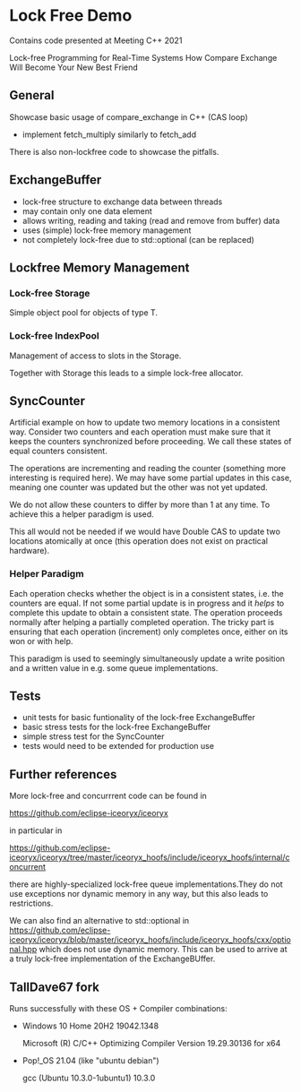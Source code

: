 # Lock Free Demo

Contains code presented at Meeting C++ 2021

Lock-free Programming for Real-Time Systems
How Compare Exchange Will Become Your New Best Friend

## General

Showcase basic usage of compare_exchange in C++ (CAS loop)

- implement fetch_multiply similarly to fetch_add

There is also non-lockfree code to showcase the pitfalls.

## ExchangeBuffer

- lock-free structure to exchange data between threads
- may contain only one data element
- allows writing, reading and taking (read and remove from buffer) data
- uses (simple) lock-free memory management
- not  completely lock-free due to std::optional (can be replaced)

## Lockfree Memory Management
### Lock-free Storage
Simple object pool for objects of type T.

### Lock-free IndexPool
Management of access to slots in the Storage.

Together with Storage this leads to a simple lock-free allocator.

## SyncCounter

Artificial example on  how to update two memory locations in a consistent way.
Consider two counters and each operation must make sure that it keeps the counters synchronized before proceeding.
We call these states of equal counters consistent.

The operations are incrementing and reading the counter (something more interesting is required here).
We may have some partial updates in this case, meaning one counter was updated but the other was not yet updated.

We do not allow these counters to differ by more than 1 at any time. To achieve this a helper paradigm is used.

This all would not be needed if we would have Double CAS to update two locations atomically at once (this operation does not exist on practical hardware).

### Helper Paradigm

Each operation checks whether the object is in a consistent states, i.e. the counters are equal.
If not some partial update is in progress and it *helps* to complete
this update to obtain a consistent state. The operation proceeds normally after helping a partially completed operation.
The tricky part is ensuring that each operation (increment) only completes once, either on its won or with help.

This paradigm is used to seemingly simultaneously update a write position and a written value in e.g. some queue implementations.

## Tests

- unit tests for basic funtionality of the lock-free ExchangeBuffer
- basic stress tests for the lock-free ExchangeBuffer
- simple stress test for the SyncCounter
- tests would need to be extended for production use

## Further references

More lock-free and concurrrent code can be found in

https://github.com/eclipse-iceoryx/iceoryx

in particular in

https://github.com/eclipse-iceoryx/iceoryx/tree/master/iceoryx_hoofs/include/iceoryx_hoofs/internal/concurrent

there are highly-specialized lock-free queue implementations.They do not use exceptions nor dynamic memory in any way, but this also leads to restrictions.

We can also find an alternative to std::optional in https://github.com/eclipse-iceoryx/iceoryx/blob/master/iceoryx_hoofs/include/iceoryx_hoofs/cxx/optional.hpp which does not use dynamic memory. This can be used to arrive at a truly lock-free implementation of the ExchangeBUffer.

## TallDave67 fork

Runs successfully with these OS + Compiler combinations:

- Windows 10 Home 20H2 19042.1348

  Microsoft (R) C/C++ Optimizing Compiler Version 19.29.30136 for x64
  
- Pop!_OS 21.04 (like "ubuntu debian")

  gcc (Ubuntu 10.3.0-1ubuntu1) 10.3.0
